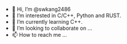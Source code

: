 - 👋 Hi, I’m @swkang2486
- 👀 I’m interested in C/C++, Python and RUST.
- 🌱 I’m currently learning C++.
- 💞️ I’m looking to collaborate on ...
- 📫 How to reach me ...

<!---
swkang2486/swkang2486 is a ✨ special ✨ repository because its `README.md` (this file) appears on your GitHub profile.
You can click the Preview link to take a look at your changes.
--->
